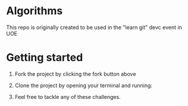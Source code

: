 # Algorithms
This repo is originally created to be used in the "learn git" devc event in UOE

# Getting started
1. Fork the project by clicking the fork button above

2. Clone the project by opening your terminal and running:

3. Feel free to tackle any of these challenges.
